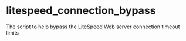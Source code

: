 # litespeed_connection_bypass
The script to help bypass the LiteSpeed Web server connection timeout limits
